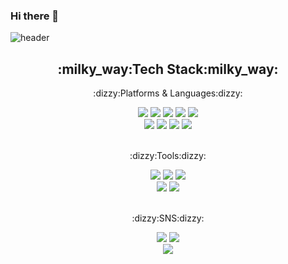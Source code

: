 ### Hi there 👋

![header](https://capsule-render.vercel.app/api?type=Soft&text=MooJun's&nbsp;&nbsp;github)


   <div align="center">
   <h2>:milky_way:Tech Stack:milky_way:</h2>
 <p> :dizzy:Platforms & Languages:dizzy:</p>

 <img src="https://img.shields.io/badge/Java-007396?style=flat&logo=Java&logoColor=white" />

 <img src="https://img.shields.io/badge/HTML5-E34F26?style=flat&logo=HTML5&logoColor=white" />

 <img src="https://img.shields.io/badge/CSS3-1572B6?style=flat&logo=CSS3&logoColor=white" />

 <img src="https://img.shields.io/badge/JavaScript-F7DF1E?style=flat&logo=JavaScript&logoColor=white"/>

 <img src="https://img.shields.io/badge/React-61DAFB?style=flat&logo=React&logoColor=white"/>
<br>
 <img src="https://img.shields.io/badge/jQuery-0769AD?style=flat&logo=jQuery&logoColor=white"/>

 <img src="https://img.shields.io/badge/Oracle-F80000?style=flat&logo=Oracle&logoColor=white"/>

 <img src="https://img.shields.io/badge/Spring-6DB33F?style=flat&logo=Spring&logoColor=white"/>

  <img src="https://img.shields.io/badge/JSON-000000?style=flat&logo=JSON&logoColor=white"/>

 <br>
<br>
  <p> :dizzy:Tools:dizzy:</p>

 <img src="https://img.shields.io/badge/Eclipse IDE-2C2255?style=flat&logo=Eclipse IDE&logoColor=white"/>

 <img src="https://img.shields.io/badge/Apache Tomcat-F8DC75?style=flat&logo=Apache Tomcat&logoColor=white"/>

 <img src="https://img.shields.io/badge/Visual Studio Code-007ACC?style=flat&logo=Visual Studio Code&logoColor=white"/>

<br>
 <img src="https://img.shields.io/badge/Apache NetBeans IDE-1B6AC6?style=flat&logo=Apache NetBeans IDE&logoColor=white"/>

<img src="https://img.shields.io/badge/GitHub-181717?style=flat&logo=GitHub&logoColor=white"/>


 <br>
  <br>
 

 
<p>:dizzy:SNS:dizzy:</p>
    <img src="https://img.shields.io/badge/Instagram-E4405F?style=flat&logo=Instagram&logoColor=white"/>
   <img src="https://img.shields.io/badge/Notion-000000?style=flat&logo=Notion&logoColor=white"/>
</div>

 <div align="center">
   <img src="https://capsule-render.vercel.app/api?type=waving&color=auto&height=200&section=footer"/>
</div>
